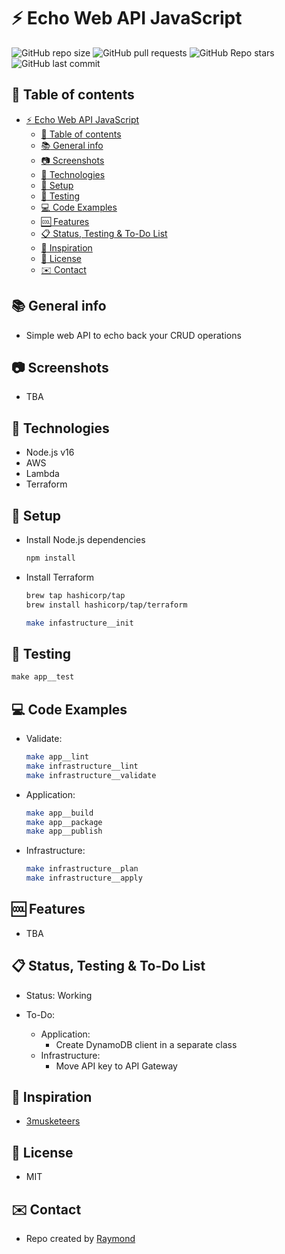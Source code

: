 # :zap: Echo Web API JavaScript

![GitHub repo size](https://img.shields.io/github/repo-size/raymondsquared/echo-web-api-javascript?style=plastic)
![GitHub pull requests](https://img.shields.io/github/issues-pr/raymondsquared/echo-web-api-javascript?style=plastic)
![GitHub Repo stars](https://img.shields.io/github/stars/raymondsquared/echo-web-api-javascript?style=plastic)
![GitHub last commit](https://img.shields.io/github/last-commit/raymondsquared/echo-web-api-javascript?style=plastic)

## :page_facing_up: Table of contents

- [:zap: Echo Web API JavaScript](#zap-echo-web-api-javascript)
  - [:page_facing_up: Table of contents](#page_facing_up-table-of-contents)
  - [:books: General info](#books-general-info)
  - [:camera: Screenshots](#camera-screenshots)
  - [:signal_strength: Technologies](#signal_strength-technologies)
  - [:floppy_disk: Setup](#floppy_disk-setup)
  - [:wrench: Testing](#wrench-testing)
  - [:computer: Code Examples](#computer-code-examples)
  - [:cool: Features](#cool-features)
  - [:clipboard: Status, Testing & To-Do List](#clipboard-status-testing--to-do-list)
  - [:clap: Inspiration](#clap-inspiration)
  - [:file_folder: License](#file_folder-license)
  - [:envelope: Contact](#envelope-contact)

## :books: General info

- Simple web API to echo back your CRUD operations

## :camera: Screenshots

- TBA

## :signal_strength: Technologies

- Node.js v16
- AWS
- Lambda
- Terraform

## :floppy_disk: Setup

- Install Node.js dependencies

  ```javascript
  npm install
  ```

- Install Terraform

  ```bash
  brew tap hashicorp/tap
  brew install hashicorp/tap/terraform
  
  make infastructure__init
  ```

## :wrench: Testing

```javascript
make app__test
```

## :computer: Code Examples

- Validate:

  ```bash
  make app__lint
  make infrastructure__lint
  make infrastructure__validate
  ```

- Application:

  ```bash
  make app__build
  make app__package
  make app__publish
  ```

- Infrastructure:

  ```bash
  make infrastructure__plan
  make infrastructure__apply
  ```

## :cool: Features

- TBA

## :clipboard: Status, Testing & To-Do List

- Status: Working

- To-Do:
  - Application:
    - Create DynamoDB client in a separate class
  - Infrastructure:
    - Move API key to API Gateway

## :clap: Inspiration

- [3musketeers](https://3musketeers.io/)

## :file_folder: License

- MIT

## :envelope: Contact

- Repo created by [Raymond](https://github.com/raymondsquared)
